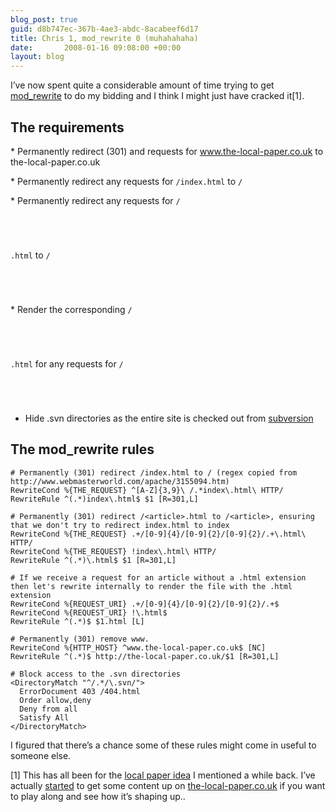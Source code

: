 ```yaml
---
blog_post: true
guid: d8b747ec-367b-4ae3-abdc-8acabeef6d17
title: Chris 1, mod_rewrite 0 (muhahahaha)
date:       2008-01-16 09:08:00 +00:00
layout: blog
---
```


I’ve now spent quite a considerable amount of time trying to get
[mod\_rewrite](http://httpd.apache.org/docs/1.3/mod/mod_rewrite.html) to
do my bidding and I think I might just have cracked it[1].

The requirements
----------------

\* Permanently redirect (301) and requests for www.the-local-paper.co.uk
to the-local-paper.co.uk

\* Permanently redirect any requests for <code>/index.html</code> to
<code>/</code>

\* Permanently redirect any requests for <code>/

<article>

.html</code> to <code>/

<article>

</code>

\* Render the corresponding <code>/

<article>

.html</code> for any requests for <code>/

<article>

</code>

-   Hide .svn directories as the entire site is checked out from
    [subversion](http://subversion.tigris.org/)

The mod\_rewrite rules
----------------------

``` code
# Permanently (301) redirect /index.html to / (regex copied from http://www.webmasterworld.com/apache/3155094.htm)
RewriteCond %{THE_REQUEST} ^[A-Z]{3,9}\ /.*index\.html\ HTTP/
RewriteRule ^(.*)index\.html$ $1 [R=301,L]

# Permanently (301) redirect /<article>.html to /<article>, ensuring that we don't try to redirect index.html to index
RewriteCond %{THE_REQUEST} .+/[0-9]{4}/[0-9]{2}/[0-9]{2}/.+\.html\ HTTP/
RewriteCond %{THE_REQUEST} !index\.html\ HTTP/
RewriteRule ^(.*)\.html$ $1 [R=301,L]

# If we receive a request for an article without a .html extension then let's rewrite internally to render the file with the .html extension
RewriteCond %{REQUEST_URI} .+/[0-9]{4}/[0-9]{2}/[0-9]{2}/.+$
RewriteCond %{REQUEST_URI} !\.html$
RewriteRule ^(.*)$ $1.html [L]

# Permanently (301) remove www.
RewriteCond %{HTTP_HOST} ^www.the-local-paper.co.uk$ [NC]
RewriteRule ^(.*)$ http://the-local-paper.co.uk/$1 [R=301,L]

# Block access to the .svn directories
<DirectoryMatch "^/.*/\.svn/">
  ErrorDocument 403 /404.html
  Order allow,deny
  Deny from all
  Satisfy All
</DirectoryMatch>
```

I figured that there’s a chance some of these rules might come in useful
to someone else.

[1] This has all been for the [local paper
idea](/blog/2007-06-01-an-open-letter-to-my-local-newspapers) I
mentioned a while back. I’ve actually
[started](http://twitter.com/chrisroos/statuses/570937102) to get some
content up on [the-local-paper.co.uk](http://the-local-paper.co.uk) if
you want to play along and see how it’s shaping up..
